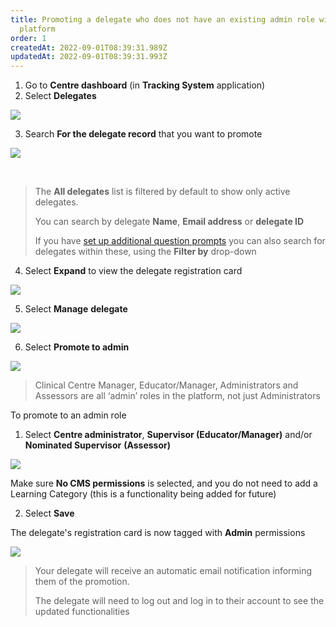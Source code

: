 ```yaml
---
title: Promoting a delegate who does not have an existing admin role within the
  platform
order: 1
createdAt: 2022-09-01T08:39:31.989Z
updatedAt: 2022-09-01T08:39:31.993Z
---
```

1. Go to **Centre dashboard** (in **Tracking System** application) 
2. Select **Delegates**​

![](/img/registering-delegates-1.png)

3. Search **For the delegate record** that you want to promote

![](/img/cm-ca_delegate-filters.png)

​

> The **All delegates** list is filtered by default to show only active delegates.  ​
>
> You can search by delegate ​**Name**, **Email address** or **delegate ID​**
>
> If you have [set up additional question prompts](/user-guide/centremanager/02-centre-management/configuring-centre-details/managing-registration-prompts) you can also search for delegates within these, using the **Filter by** drop-down​

4. Select **Expand** to view the delegate registration card

![](/img/cm-ca_expand-delegate-registration-card.png)

5. ​Select **Manage** **delegate**​

![](/img/cm-ca_delegate-registration-card_without-admin-permissions_manage-delegate-button.png)

6. Select **Promote to admin​**

![](/img/cm-ca_delegate-registration-card_manage_promote-to-admin.png)

> Clinical Centre Manager, Educator/Manager, Administrators and Assessors are all ‘admin’ roles in the platform, not just Administrators​

To promote to an admin role​

1. Select **Centre administrator**, **Supervisor (Educator/Manager)** and/or **Nominated Supervisor** **(Assessor)​**

![](/img/cm-ca_promote-delegate_with-cm.png)

​Make sure **No CMS permissions** is selected, and you do not need to add a Learning Category (this is a functionality being added for future)​

2. Select **Save**​

The delegate's registration card is now tagged with **Admin** permissions ​

![](/img/cm-ca_delegate-registration-card_with-admin-permissions_tag.png)

> ​Your delegate will receive an automatic email notification informing them of the promotion. ​
>
> The delegate will need to log out and log in to their account to see the updated functionalities​